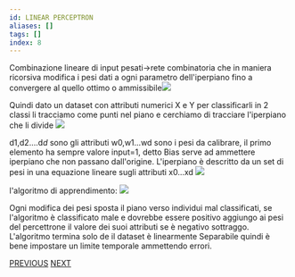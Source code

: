 ```yaml
---
id: LINEAR PERCEPTRON
aliases: []
tags: []
index: 8
---
```




Combinazione lineare di input pesati->rete combinatoria che in maniera ricorsiva modifica i pesi dati a ogni parametro dell'iperpiano fino a convergere al quello ottimo o ammissibile![](datamining/Pasted_image_20231230121407.png)

Quindi dato un dataset con attributi numerici X e Y per classificarli in 2 classi li tracciamo come punti nel piano e cerchiamo di tracciare l'iperpiano che li divide
![](datamining/Pasted_image_20231230121721.png)

d1,d2....d*d* sono gli attributi w0,w1...wd sono i pesi da calibrare, il primo elemento ha sempre valore input=1, detto Bias serve ad ammettere iperpiano che non passano dall'origine.
L'iperpiano è descritto da un set di pesi in una equazione lineare sugli attributi x0...xd ![](datamining/Pasted_image_20231230122322.png)

l'algoritmo di apprendimento:
![](datamining/Pasted_image_20231230122400.png)

Ogni modifica dei pesi sposta il piano verso individui mal classificati, se l'algoritmo è classificato male e dovrebbe essere positivo aggiungo ai pesi del percettrone il valore dei suoi attributi se è negativo sottraggo.
L'algoritmo termina solo de il dataset  è linearmente Separabile quindi è bene impostare un limite temporale ammettendo errori.

[PREVIOUS](NAIVE_BAYES_CLASSIFIER.md) [NEXT](SVM.md)

